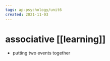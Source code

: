 ```yaml
---
tags: ap-psychology/unit6 
created: 2021-11-03
---
```


# associative [[learning]]

- putting two events together 
